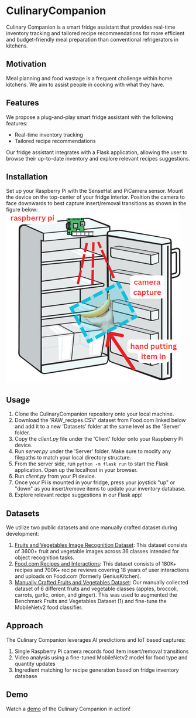 # CulinaryCompanion
Culinary Companion is a smart fridge assistant that provides real-time inventory tracking and tailored recipe recommendations for more efficient and budget-friendly meal preparation than conventional refrigerators in kitchens.

## Motivation
Meal planning and food wastage is a frequent challenge within home kitchens. We aim to assist people in cooking with what they have. 


## Features
We propose a plug-and-play smart fridge assistant with the following features:
- Real-time inventory tracking
- Tailored recipe recommendations 

Our fridge assistant integrates with a Flask application, allowing the user to browse their up-to-date inventory and explore relevant recipes suggestions.

## Installation
Set up your Raspberry Pi with the SenseHat and PiCamera sensor. Mount the device on the top-center of your fridge interior. Position the camera to face downwards to best capture insert/removal transitions as shown in the figure below:
![Concept Figure](concept_figure.png)

## Usage
1. Clone the CulinaryCompanion repository onto your local machine.
2. Download the 'RAW_recipes.CSV' dataset from Food.com linked below and add it to a new 'Datasets' folder at the same level as the 'Server' folder.
3. Copy the *client.py* file under the 'Client' folder onto your Raspberry Pi device.
4. Run *server.py* under the 'Server' folder. Make sure to modify any filepaths to match your local directory structure.
5. From the server side, run ```python -m flask run``` to start the Flask application. Open up the localhost in your browser.
6. Run *client.py* from your Pi device. 
7. Once your Pi is mounted in your fridge, press your joystick "up" or "down" as you insert/remove items to update your inventory database.
8. Explore relevant recipe suggestions in our Flask app!


## Datasets
We utilize two public datasets and one manually crafted dataset during development:
1. [Fruits and Vegetables Image Recognition Dataset](https://www.kaggle.com/datasets/kritikseth/fruit-and-vegetable-image-recognition): This dataset consists of 3600+ fruit and vegetable images across 36 classes intended for object recognition tasks.
2. [Food.com Recipes and Interactions](https://www.kaggle.com/datasets/shuyangli94/food-com-recipes-and-user-interactions): This dataset consists of 180K+ recipes and 700K+ recipe reviews covering 18 years of user interactions and uploads on Food.com (formerly GeniusKitchen). 
3. [Manually Crafted Fruits and Vegetables Dataset](https://drive.google.com/drive/folders/11FbiR0B01JBCBxTz1CC6X99X1j-yoTcy?usp=sharing): Our manually collected dataset of 6 different fruits and vegetable classes (apples, broccoli, carrots, garlic, onion, and ginger). This was used to augmented the Benchmark Fruits and Vegetables Dataset (1) and fine-tune the MobileNetv2 food classifier. 


## Approach
The Culinary Companion leverages AI predictions and IoT based captures:

1. Single Raspberry Pi camera records food item insert/removal transitions
2. Video analysis using a fine-tuned MobileNetv2 model for food type and quantity updates 
3. Ingredient matching for recipe generation based on fridge inventory database

## Demo
Watch a [demo](https://drive.google.com/file/d/1OSgC6K3e8DiX9jD42_IqM3aHRdur-0Us/view?usp=sharing) of the Culinary Companion in action!
